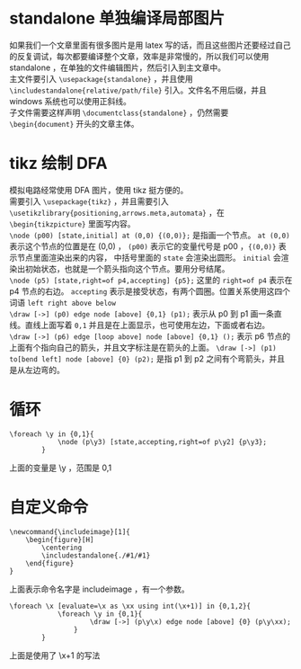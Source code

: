# standalone 单独编译局部图片
如果我们一个文章里面有很多图片是用 latex 写的话，而且这些图片还要经过自己的反复调试，每次都要编译整个文章，效率是非常慢的，所以我们可以使用 standalone ，在单独的文件编辑图片，然后引入到主文章中。  
主文件要引入 `\usepackage{standalone}` ，并且使用 `\includestandalone{relative/path/file}` 引入。文件名不用后缀，并且 windows 系统也可以使用正斜线。  
子文件需要这样声明 `\documentclass{standalone}` ，仍然需要 `\begin{document}` 开头的文章主体。
# tikz 绘制 DFA
模拟电路经常使用 DFA 图片，使用 tikz 挺方便的。  
需要引入 `\usepackage{tikz}` ，并且需要引入 `\usetikzlibrary{positioning,arrows.meta,automata}` ，在 `\begin{tikzpicture}` 里面写内容。  
`\node (p00) [state,initial] at (0,0) {(0,0)};` 是指画一个节点。 `at (0,0)` 表示这个节点的位置是在 (0,0) ， `(p00)` 表示它的变量代号是 p00 ，`{(0,0)}` 表示节点里面渲染出来的内容， 中括号里面的 `state` 会渲染出圆形。 `initial` 会渲染出初始状态，也就是一个箭头指向这个节点。要用分号结尾。  
`\node (p5) [state,right=of p4,accepting] {p5};` 这里的 `right=of p4` 表示在 p4 节点的右边。 `accepting` 表示是接受状态，有两个圆圈。位置关系使用这四个词语 `left right above below`  
`\draw [->] (p0) edge node [above] {0,1} (p1);` 表示从 p0 到 p1 画一条直线。直线上面写着 `0,1` 并且是在上面显示，也可使用左边，下面或者右边。  
`\draw [->] (p6) edge [loop above] node [above] {0,1} ();` 表示 p6 节点的上面有个指向自己的箭头，并且文字标注是在箭头的上面。
`\draw [->] (p1) to[bend left] node [above] {0} (p2);` 是指 p1 到 p2 之间有个弯箭头，并且是从左边弯的。
# 循环
```
\foreach \y in {0,1}{
			\node (p\y3) [state,accepting,right=of p\y2] {p\y3};
		}
```
上面的变量是 \y ，范围是 0,1
# 自定义命令
```
\newcommand{\includeimage}[1]{
	\begin{figure}[H]
		\centering
		\includestandalone{./#1/#1}
	\end{figure}
}
```
上面表示命令名字是 includeimage ，有一个参数。
```
\foreach \x [evaluate=\x as \xx using int(\x+1)] in {0,1,2}{
			\foreach \y in {0,1}{
					\draw [->] (p\y\x) edge node [above] {0} (p\y\xx);
				}
		}
```
上面是使用了 \x+1 的写法
